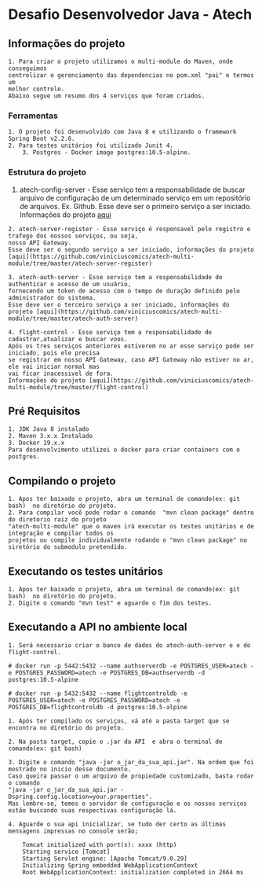 # Desafio Desenvolvedor Java - Atech

## Informações do projeto
	1. Para criar o projeto utilizamos o multi-module do Maven, onde conseguimos 
  	centrelizar o gerenciamento das dependencias no pom.xml "pai" e termos um
  	melhor controle.
  	Abaixo segue um resumo dos 4 serviços que foram criados.

### Ferramentas
	1. O projeto foi desenvolvido com Java 8 e utilizando o framework Spring Boot v2.2.6.
	2. Para testes unitários foi utilizado Junit 4.
        3. Postgres - Docker image postgres:10.5-alpine.
  
### Estrutura do projeto  
  1. atech-config-server - Esse serviço tem a responsabilidade de buscar arquivo de 
  configuração de um determinado serviço em um repositório de arquivos. Ex. Github.
  Esse deve ser o primeiro serviço a ser iniciado.	
  Informações do projeto [aqui](https://github.com/viniciuscomics/atech-multi-module/tree/master/atech-config-server)
       
  	2. atech-server-register - Esse serviço é responsavel pelo registro e trafego dos nossos serviços, ou seja,
	nosso API Gateway.
	Esse deve ser o segundo serviço a ser iniciado, informações do projeto [aqui](https://github.com/viniciuscomics/atech-multi-module/tree/master/atech-server-register)
	
	3. atech-auth-server - Esse serviço tem a responsabilidade de authenticar o acesso de um usuário,
	fornecendo um token de acesso com o tempo de duração definido pelo administrador do sistema.
	Esse deve ser o terceiro serviço a ser iniciado, informações do projeto [aqui](https://github.com/viniciuscomics/atech-multi-module/tree/master/atech-auth-server)
	
	4. flight-control - Esse serviço tem a responsabilidade de cadastrar,atualizar e buscar voos.
	Após os tres serviços anteriores estiverem no ar esse serviço pode ser iniciado, pois ele precisa 
	se registrar em nosso API Gateway, caso API Gateway não estiver no ar, ele vai iniciar normal mas 
	vai ficar inacessivel de fora.
	Informações do projeto [aqui](https://github.com/viniciuscomics/atech-multi-module/tree/master/flight-control)
	
## Pré Requisitos 
	1. JDK Java 8 instalado
	2. Maven 3.x.x Instalado
	3. Docker 19.x.x
	Para desenvolvimento utilizei o docker para criar containers com o postgres.	
		
## Compilando o projeto

	1. Apos ter baixado o projeto, abra um terminal de comando(ex: git bash)  no diretório do projeto.
	2. Para compilar você pode rodar o comando  "mvn clean package" dentro do diretorio raiz do projeto
	"atech-multi-module" que o maven irá executar os testes unitários e de integração e compilar todos os 
	projetos ou compile individualmente rodando o "mvn clean package" no siretório do submodulo pretendido.
	
## Executando os testes unitários
	1. Apos ter baixado o projeto, abra um terminal de comando(ex: git bash)  no diretório do projeto.
	2. Digite o comando "mvn test" e aguarde o fim dos testes.
		 
## Executando a API no ambiente local
	
	1. Será necessario criar o banco de dados do atech-auth-server e o do flight-control.
	
	# docker run -p 5442:5432 --name authserverdb -e POSTGRES_USER=atech -e POSTGRES_PASSWORD=atech -e POSTGRES_DB=authserverdb -d postgres:10.5-alpine
	
	# docker run -p 5432:5432 --name flightcontroldb -e POSTGRES_USER=atech -e POSTGRES_PASSWORD=atech -e POSTGRES_DB=flightcontroldb -d postgres:10.5-alpine	
	
	1. Após ter compilado os serviços, vá até a pasta target que se encontra no diretório do projeto.

	2. Na pasta target, copie o .jar da API  e abra o terminal de comando(ex: git bash)
	
	3. Digite o comando "java -jar o_jar_da_sua_api.jar". Na ordem que foi mostrado no inicio desse documento.
	Caso queira passar o um arquivo de propiedade customizado, basta rodar o comando 
	"java -jar o_jar_da_sua_api.jar -Dspring.config.location=your.properties".
	Mas lembre-se, temos o servidor de configuração e os nossos serviços estão buscando suas respectivas configuração lá.
	
	4. Aguarde o sua api inicializar, se tudo der certo as últimas mensagens impressas no console serão;
		
		Tomcat initialized with port(s): xxxx (http)
		Starting service [Tomcat]
		Starting Servlet engine: [Apache Tomcat/9.0.29]
		Initializing Spring embedded WebApplicationContext
		Root WebApplicationContext: initialization completed in 2664 ms	
